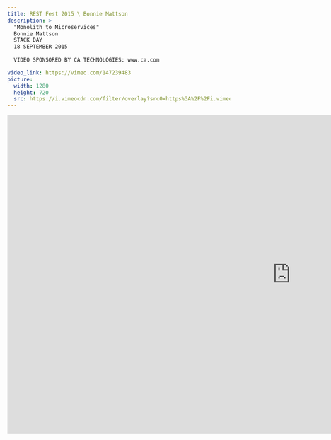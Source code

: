 ```yaml
---
title: REST Fest 2015 \ Bonnie Mattson
description: >
  "Monolith to Microservices"
  Bonnie Mattson
  STACK DAY
  18 SEPTEMBER 2015
  
  VIDEO SPONSORED BY CA TECHNOLOGIES: www.ca.com

video_link: https://vimeo.com/147239483
picture:
  width: 1280
  height: 720
  src: https://i.vimeocdn.com/filter/overlay?src0=https%3A%2F%2Fi.vimeocdn.com%2Fvideo%2F545854297_1280x720.jpg&src1=http%3A%2F%2Ff.vimeocdn.com%2Fp%2Fimages%2Fcrawler_play.png
---
```

<iframe src="https://player.vimeo.com/video/147239483?title=0&byline=0&portrait=0&badge=0&autopause=0&player_id=0" width="1280" height="720" frameborder="0" title="REST Fest 2015 \ Bonnie Mattson" webkitallowfullscreen mozallowfullscreen allowfullscreen></iframe>